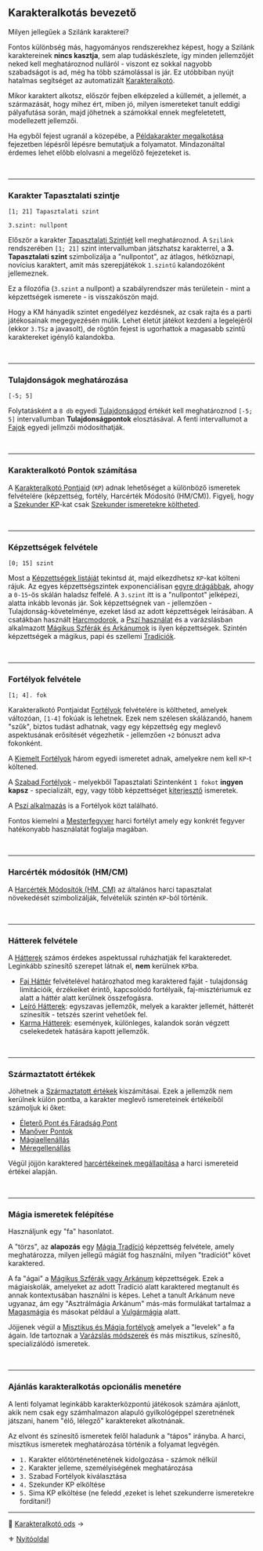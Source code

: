 ## Karakteralkotás bevezető

Milyen jellegűek a Szilánk karakterei?

Fontos különbség más, hagyományos rendszerekhez képest, hogy a Szilánk karaktereinek **nincs kasztja**, sem alap tudáskészlete, így minden jellemzőjét neked kell meghatároznod nulláról - viszont ez sokkal nagyobb szabadságot is ad, még ha több számolással is jár. Ez utóbbiban nyújt hatalmas segítséget az automatizált [Karakteralkotó](010_02_karakteralkoto_ods.md).

Mikor karaktert alkotsz, először fejben elképzeled a küllemét, a jellemét, a származását, hogy mihez ért, miben jó, milyen ismereteket tanult eddigi pályafutása során, majd jöhetnek a számokkal ennek megfeletetett, modellezett jellemzői.

Ha egyből fejest ugranál a közepébe, a [Példakarakter megalkotása](010_12_peldakarakter_megalkotasa.md) fejezetben lépésről lépésre bemutatjuk a folyamatot. Mindazonáltal érdemes lehet előbb elolvasni a megelőző fejezeteket is.

<br />

---
### Karakter Tapasztalati szintje

```
[1; 21] Tapasztalati szint

3.szint: nullpont
```

Először a karakter [Tapasztalati Szintjét](010_04_tsz_szintlepes.md) kell meghatároznod. A `Szilánk` rendszerében `[1; 21]` szint intervallumban játszhatsz karakterrel, a **3. Tapasztalati szint** szimbolizálja a "nullpontot", az átlagos, hétköznapi, novícius karaktert, amit más szerepjátékok `1.szintű` kalandozóként jellemeznek.

Ez a filozófia (`3.szint` a nullpont) a szabályrendszer más területein - mint a képzettségek ismerete - is visszaköszön majd.

Hogy a KM hányadik szintet engedélyez kezdésnek, az csak rajta és a parti játékosainak megegyezésén múlik. Lehet életút játékot kezdeni a legelejéről (ekkor `3.TSz` a javasolt), de rögtön fejest is ugorhattok a magasabb szintű karaktereket igénylő kalandokba.

<br />

---
### Tulajdonságok meghatározása

```
[-5; 5]
```

Folytatásként a `8 db` egyedi [Tulajdonságod](010_05_01_00_tulajdonsagok_listaja.md) értékét kell meghatároznod `[-5; 5]` intervallumban **Tulajdonságpontok** elosztásával. A fenti intervallumot a [Fajok](021_faj_hatterek.md) egyedi jellmzői módosíthatják.

<br />

---
### Karakteralkotó Pontok számítása

A [Karakteralkotó Pontjaid](010_07_kp.md) (`KP`) adnak lehetőséget a különböző ismeretek felvételére (képzettség, fortély, Harcérték Módosító (HM/CM)). Figyelj, hogy a [Szekunder KP](010_07_kp.md)-kat csak [Szekunder ismeretekre költheted](010_09_primer_szekunder_ismeretek.md).

<br />

---
### Képzettségek felvétele

```
[0; 15] szint
```

Most a [Képzettségek listáját](030_01_kepzettseglista.md) tekintsd át, majd elkezdhetsz `KP`-kat költeni rájuk. Az egyes képzettségszintek exponenciálisan [egyre drágábbak](030_05_kepzettsegszintek_kp_igenye.md), ahogy a `0-15`-ös skálán haladsz felfelé. A `3.szint` itt is a "nullpontot" jelképezi, alatta inkább levonás jár. Sok képzettségnek van - jellemzően - Tulajdonság-követelménye, ezeket lásd az adott képzettségek leírásában. A csatákban használt [Harcmodorok](030_01_kepzettseglista.md#harci-képzettségek-🅿️), a [Pszí használat](kepzettsegek.primer.misztikus/pszi_hasznalat.md) és a varázslásban alkalmazott [Mágikus Szférák és Arkánumok](107_magikus_szferak_arkanumok.md) is ilyen képzettségek. Szintén képzettségek a mágikus, papi és szellemi [Tradíciók](050_tradiciok.md).

<br />

---
### Fortélyok felvétele

```
[1; 4]. fok
```

Karakteralkotó Pontjaidat [Fortélyok](040_fortelyok.md) felvételére is költheted, amelyek változóan, `[1-4]` fokúak is lehetnek. Ezek nem szélesen skálázandó, hanem "szűk", biztos tudást adhatnak, vagy egy képzettség egy meglevő aspektusának erősítését végezhetik - jellemzően `+2` bónuszt adva fokonként. 

A [Kiemelt Fortélyok](041_kiemelt_fortelyok.md) három egyedi ismeretet adnak, amelyekre nem kell `KP`-t költened.

A [Szabad Fortélyok](042_szabad_fortelyok.md) - melyekből Tapasztalati Szintenként `1 fokot` **ingyen kapsz** - specializált, egy, vagy több képzettséget [kiterjesztő](030_08_01_kepzettsegek_fortelyok_kapcsolata.md#2-k%C3%A9pzetts%C3%A9gek-kiterjeszt%C3%A9se-fort%C3%A9lyokkal) ismeretek.

A [Pszí alkalmazás](fortelyok.misztikus/pszi_kiterjesztes.md) is a Fortélyok közt található.

Fontos kiemelni a [Mesterfegyver](fortelyok.harci/mesterfegyver.md) harci fortélyt amely egy konkrét fegyver hatékonyabb használatát foglalja magában.

<br />

---
### Harcérték módosítók (HM/CM)

A [Harcérték Módosítók (HM, CM)](010_08_01_hm_cm.md) az általános harci tapasztalat növekedését szimbolizálják, felvételük szintén `KP`-ból történik.

<br />

---
### Hátterek felvétele

A [Hátterek](020_hattererek.md) számos érdekes aspektussal ruházhatják fel karakteredet. Leginkább színesítő szerepet látnak el, **nem** kerülnek `KP`ba.

- [Faj Háttér](021_faj_hatterek.md) felvételével határozhatod meg karaktered faját - tulajdonság limitációik, érzékeiket érintő, kapcsolódó fortélyaik, faj-misztériumuk ez alatt a háttér alatt kerülnek összefogásra.
- [Leíró Hátterek](022_leiro_hatterek.md): egyszavas jellemzők, melyek a karakter jellemét, hátterét színesítik - tetszés szerint vehetőek fel.
- [Karma Hátterek](023_karma_hatterek.md): események, különleges, kalandok során végzett cselekedetek hatására kapott jellemzők.

<br />

---
### Származtatott értékek

Jöhetnek a [Származtatott értékek](010_10_00_szarmaztatott_ertekek.md) kiszámításai. Ezek a jellemzők nem kerülnek külön pontba, a karakter meglevő ismereteinek értékeiből számoljuk ki őket:

- [Életerő Pont és Fáradság Pont](010_10_01_ep_kt.md)
- [Manőver Pontok](066_02_manover_pontok.md)
- [Mágiaellenállás](010_10_04_magiaellenallas.md)
- [Méregellenállás](010_10_05_meregellenallas.md) 

Végül jöjjön karaktered [harcértékeinek megállapítása](062_01_ke_te_ve_ce.md) a harci ismereteid értékei alapján.

<br />

---
### Mágia ismeretek felépítése

Használjunk egy "fa" hasonlatot.

A "törzs", az **alapozás** egy [Mágia Tradíció](051_00_magia_tradiciok.md) képzettség felvétele, amely meghatározza, milyen jellegű mágiát fog használni, milyen "tradíciót" követ karaktered.

A fa "ágai" a [Mágikus Szférák vagy  Arkánum](107_magikus_szferak_arkanumok.md) képzettségek. Ezek a mágiaiskolák, amelyeket az adott Tradíció alatt karaktered megtanult és annak kontextusában használni is képes. Lehet a tanult Arkánum neve ugyanaz, ám egy "Asztrálmágia Arkánum" más-más formulákat tartalmaz a [Magasmágia](051_01_magasmagia.md) és másokat például a [Vulgármágia](051_02_vulgarmagia.md) alatt.

Jöjjenek végül a [Misztikus és Mágia fortélyok](045_misztikus_magia_fortelyok.md) amelyek a "levelek" a fa ágain. Ide tartoznak a [Varázslás módszerek](105_varazslas_modszerek.md) és más misztikus, színesítő, specializálódó ismeretek.

<br />

---
### Ajánlás karakteralkotás opcionális menetére

A lenti folyamat leginkább karakterközpontú játékosok számára ajánlott, akik nem csak egy számhalmazon alapuló gyilkológéppel szeretnének játszani, hanem "élő, lélegző" karaktereket alkotnának.

Az elvont és színesítő ismeretek felől haladunk a "tápos" irányba. A harci, misztikus ismeretek meghatározása történik a folyamat legvégén.

- `1.` Karakter előtörténeténetének kidolgozása - számok nélkül
- `2.` Karakter jelleme, személyiségének meghatározása
- `3.` Szabad Fortélyok kiválasztása
- `4.` Szekunder KP elköltése
- `5.` Sima KP elköltése (ne feledd ,ezeket is lehet szekunderre ismeretekre fordítani!)

---

🔗 [Karakteralkotó ods](010_02_karakteralkoto_ods.md) →

⚜️ [Nyitóoldal](start.md#1-karakteralkot%C3%A1s)

